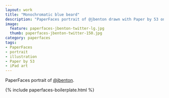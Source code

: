 ```yaml
---
layout: work
title: "Monochromatic blue beard"
description: "PaperFaces portrait of @jbenton drawn with Paper by 53 on an iPad."
image: 
  feature: paperfaces-jbenton-twitter-lg.jpg
  thumb: paperfaces-jbenton-twitter-150.jpg
category: paperfaces
tags: 
- PaperFaces
- portrait
- illustration
- Paper by 53
- iPad art
---
```


PaperFaces portrait of [@jbenton](http://twitter.com/jbenton).

{% include paperfaces-boilerplate.html %}